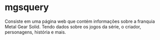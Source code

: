 # mgsquery
Consiste em uma página web que contém informações sobre a franquia Metal Gear Solid. Tendo dados sobre os jogos da série, o criador, personagens, história e mais.
